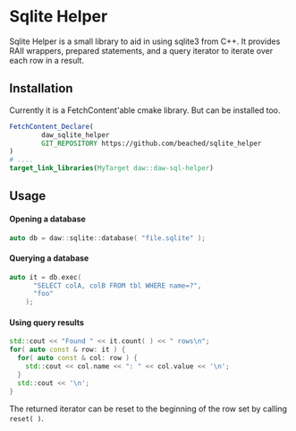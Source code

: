 # Sqlite Helper

Sqlite Helper is a small library to aid in using sqlite3 from C++. It provides RAII wrappers, prepared statements, and a
query iterator to iterate over each row in a result.

## Installation

Currently it is a FetchContent'able cmake library. But can be installed too.

```cmake
FetchContent_Declare(
        daw_sqlite_helper
        GIT_REPOSITORY https://github.com/beached/sqlite_helper
)
# ....
target_link_libraries(MyTarget daw::daw-sql-helper)
```

## Usage

#### Opening a database

```c++
auto db = daw::sqlite::database( "file.sqlite" );
```

#### Querying a database

```c++
auto it = db.exec( 
      "SELECT colA, colB FROM tbl WHERE name=?",
      "foo" 
    );
```

#### Using query results

```c++
std::cout << "Found " << it.count( ) << " rows\n";
for( auto const & row: it ) {
  for( auto const & col: row ) {  
    std::cout << col.name << ": " << col.value << '\n';    
  }  
  std::cout << '\n';
}
```

The returned iterator can be reset to the beginning of the row set by calling `reset( )`.